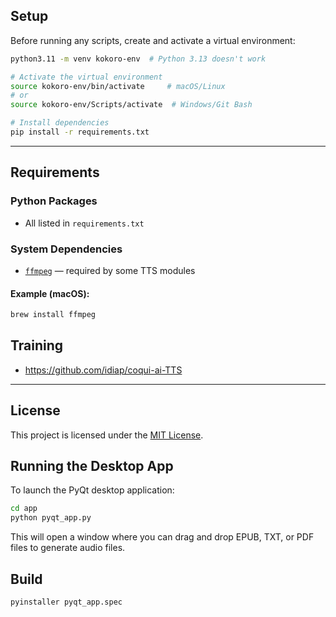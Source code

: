 ## Setup

Before running any scripts, create and activate a virtual environment:

```bash
python3.11 -m venv kokoro-env  # Python 3.13 doesn't work

# Activate the virtual environment
source kokoro-env/bin/activate     # macOS/Linux
# or
source kokoro-env/Scripts/activate  # Windows/Git Bash

# Install dependencies
pip install -r requirements.txt
```

---

## Requirements

### Python Packages

* All listed in `requirements.txt`

### System Dependencies

* [`ffmpeg`](https://ffmpeg.org/) — required by some TTS modules

#### Example (macOS):

```bash
brew install ffmpeg
```


## Training

- https://github.com/idiap/coqui-ai-TTS

---

## License

This project is licensed under the [MIT License](./LICENSE).

## Running the Desktop App

To launch the PyQt desktop application:

```bash
cd app
python pyqt_app.py
```

This will open a window where you can drag and drop EPUB, TXT, or PDF files to generate audio files.

## Build

```bash
pyinstaller pyqt_app.spec
```